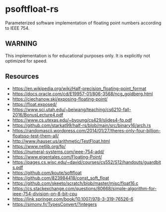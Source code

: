 # psoftfloat-rs
Parameterized software implementation of floating point numbers according to IEEE 754.

## WARNING
This implementation is for educational purposes only. It is explicitly not optimized for speed.

## Resources
- https://en.wikipedia.org/wiki/Half-precision_floating-point_format
- https://docs.oracle.com/cd/E19957-01/806-3568/ncg_goldberg.html
- https://ciechanow.ski/exposing-floating-point/
- https://float.exposed/
- https://www.sci.utah.edu/~beiwang/teaching/cs6210-fall-2016/BonusLecture4.pdf
- https://www.cs.utexas.edu/~byoung/cs429/slides4-fp.pdf
- https://github.com/starkat99/half-rs/blob/main/src/binary16/arch.rs
- https://randomascii.wordpress.com/2014/01/27/theres-only-four-billion-floatsso-test-them-all/
- http://www.jhauser.us/arithmetic/TestFloat.html
- https://www.netlib.org/fp/
- https://numeral-systems.com/ieee-754-add/
- https://www.eigentales.com/Floating-Point/
- https://pages.cs.wisc.edu/~david/courses/cs552/S12/handouts/guardbits.pdf
- https://github.com/koute/softfloat
- https://github.com/823984418/const_soft_float
- https://github.com/skeeto/scratch/blob/master/misc/float16.c
- https://cs.stackexchange.com/questions/80668/simple-algorithm-for-ieee-754-division-on-8-bit-cpu
- https://link.springer.com/book/10.1007/978-3-319-76526-6
- https://simonv.fr/TypesConvert/?integers
